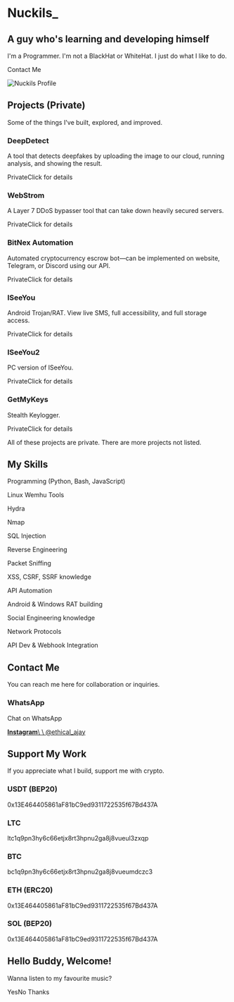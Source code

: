 # Nuckils\_

## A guy who's learning and developing himself

I'm a Programmer. I'm not a BlackHat or WhiteHat. I just do what I like to do.

Contact Me

![Nuckils Profile](https://exploit.stsgrp.online/images/smiley.svg)

## Projects (Private)

Some of the things I've built, explored, and improved.

### DeepDetect

A tool that detects deepfakes by uploading the image to our cloud, running analysis, and showing the result.

PrivateClick for details

### WebStrom

A Layer 7 DDoS bypasser tool that can take down heavily secured servers.

PrivateClick for details

### BitNex Automation

Automated cryptocurrency escrow bot—can be implemented on website, Telegram, or Discord using our API.

PrivateClick for details

### ISeeYou

Android Trojan/RAT. View live SMS, full accessibility, and full storage access.

PrivateClick for details

### ISeeYou2

PC version of ISeeYou.

PrivateClick for details

### GetMyKeys

Stealth Keylogger.

PrivateClick for details

All of these projects are private. There are more projects not listed.

## My Skills

Programming (Python, Bash, JavaScript)

Linux Wemhu Tools

Hydra

Nmap

SQL Injection

Reverse Engineering

Packet Sniffing

XSS, CSRF, SSRF knowledge

API Automation

Android & Windows RAT building

Social Engineering knowledge

Network Protocols

API Dev & Webhook Integration

## Contact Me

You can reach me here for collaboration or inquiries.

### WhatsApp

Chat on WhatsApp

[**Instagram**\\
\\
@ethical\_ajay](https://instagram.com/ethical_ajay)

## Support My Work

If you appreciate what I build, support me with crypto.

### USDT (BEP20)

0x13E464405861aF81bC9ed9311722535f67Bd437A

### LTC

ltc1q9pn3hy6c66etjx8rt3hpnu2ga8j8vueul3zxqp

### BTC

bc1q9pn3hy6c66etjx8rt3hpnu2ga8j8vueumdczc3

### ETH (ERC20)

0x13E464405861aF81bC9ed9311722535f67Bd437A

### SOL (BEP20)

0x13E464405861aF81bC9ed9311722535f67Bd437A

## Hello Buddy, Welcome!

Wanna listen to my favourite music?

YesNo Thanks